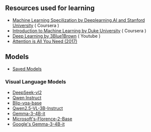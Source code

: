 ## Resources used for learning 
- [Machine Learning Specilization by Deeplearning.AI and Stanford University](https://www.coursera.org/specializations/machine-learning-introduction) ( Coursera )
- [Introduction to Machine Learning by Duke University](https://www.coursera.org/learn/machine-learning-duke) ( Coursera )
- [Deep Learning by 3Blue1Brown](https://www.youtube.com/watch?v=aircAruvnKk&list=PLZHQObOWTQDNU6R1_67000Dx_ZCJB-3pi&index=1&pp=iAQB) ( Youtube )
- [Attention is All You Need (2017)](https://arxiv.org/abs/1706.03762)
## Models 
- [Saved Models](https://github.com/DCMZ88/internship/tree/main/Week%206/Models)
### Visual Language Models 
- [DeepSeek-vl2](https://github.com/deepseek-ai/DeepSeek-VL2)
- [Qwen Instruct](https://huggingface.co/Qwen/Qwen2-VL-2B-Instruct)
- [Blip-vqa-base](https://huggingface.co/Salesforce/blip-vqa-base)
- [Qwen2.5-VL-3B-Instruct](https://huggingface.co/Qwen/Qwen2.5-VL-3B-Instruct)
- [Gemma-3-4B-it](https://huggingface.co/google/gemma-3-4b-it)
- [Microsoft's-Florence-2-Base](https://huggingface.co/microsoft/Florence-2-base)
- [Google's Gemma-3-4B-it](https://huggingface.co/google/gemma-3-4b-it)
